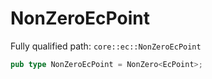 # NonZeroEcPoint

Fully qualified path: `core::ec::NonZeroEcPoint`

```rust
pub type NonZeroEcPoint = NonZero<EcPoint>;
```

